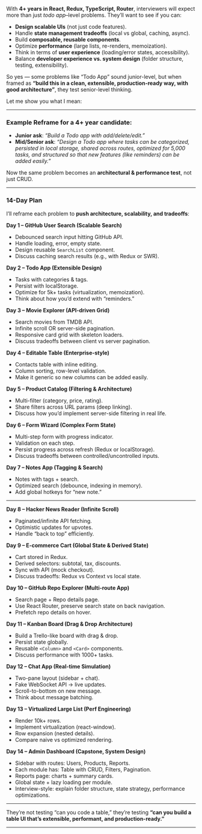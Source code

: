 With **4+ years in React, Redux, TypeScript, Router**, interviewers will expect more than just *todo app*–level problems. They’ll want to see if you can:

* **Design scalable UIs** (not just code features).
* Handle **state management tradeoffs** (local vs global, caching, async).
* Build **composable, reusable components**.
* Optimize **performance** (large lists, re-renders, memoization).
* Think in terms of **user experience** (loading/error states, accessibility).
* Balance **developer experience vs. system design** (folder structure, testing, extensibility).

So yes — some problems like “Todo App” sound junior-level, but when framed as **“build this in a clean, extensible, production-ready way, with good architecture”**, they test senior-level thinking.

Let me show you what I mean:

---

### Example Reframe for a 4+ year candidate:

* **Junior ask**: *“Build a Todo app with add/delete/edit.”*
* **Mid/Senior ask**: *“Design a Todo app where tasks can be categorized, persisted in local storage, shared across routes, optimized for 5,000 tasks, and structured so that new features (like reminders) can be added easily.”*

Now the same problem becomes an **architectural & performance test**, not just CRUD.

---

### 14-Day Plan

I’ll reframe each problem to **push architecture, scalability, and tradeoffs**:

**Day 1 – GitHub User Search (Scalable Search)**

* Debounced search input hitting GitHub API.
* Handle loading, error, empty state.
* Design reusable `SearchList` component.
* Discuss caching search results (e.g., with Redux or SWR).

**Day 2 – Todo App (Extensible Design)**

* Tasks with categories & tags.
* Persist with localStorage.
* Optimize for 5k+ tasks (virtualization, memoization).
* Think about how you’d extend with “reminders.”

**Day 3 – Movie Explorer (API-driven Grid)**

* Search movies from TMDB API.
* Infinite scroll OR server-side pagination.
* Responsive card grid with skeleton loaders.
* Discuss tradeoffs between client vs server pagination.

**Day 4 – Editable Table (Enterprise-style)**

* Contacts table with inline editing.
* Column sorting, row-level validation.
* Make it generic so new columns can be added easily.

**Day 5 – Product Catalog (Filtering & Architecture)**

* Multi-filter (category, price, rating).
* Share filters across URL params (deep linking).
* Discuss how you’d implement server-side filtering in real life.

**Day 6 – Form Wizard (Complex Form State)**

* Multi-step form with progress indicator.
* Validation on each step.
* Persist progress across refresh (Redux or localStorage).
* Discuss tradeoffs between controlled/uncontrolled inputs.

**Day 7 – Notes App (Tagging & Search)**

* Notes with tags + search.
* Optimized search (debounce, indexing in memory).
* Add global hotkeys for “new note.”

---

**Day 8 – Hacker News Reader (Infinite Scroll)**

* Paginated/infinite API fetching.
* Optimistic updates for upvotes.
* Handle “back to top” efficiently.

**Day 9 – E-commerce Cart (Global State & Derived State)**

* Cart stored in Redux.
* Derived selectors: subtotal, tax, discounts.
* Sync with API (mock checkout).
* Discuss tradeoffs: Redux vs Context vs local state.

**Day 10 – GitHub Repo Explorer (Multi-route App)**

* Search page + Repo details page.
* Use React Router, preserve search state on back navigation.
* Prefetch repo details on hover.

**Day 11 – Kanban Board (Drag & Drop Architecture)**

* Build a Trello-like board with drag & drop.
* Persist state globally.
* Reusable `<Column>` and `<Card>` components.
* Discuss performance with 1000+ tasks.

**Day 12 – Chat App (Real-time Simulation)**

* Two-pane layout (sidebar + chat).
* Fake WebSocket API → live updates.
* Scroll-to-bottom on new message.
* Think about message batching.

**Day 13 – Virtualized Large List (Perf Engineering)**

* Render 10k+ rows.
* Implement virtualization (react-window).
* Row expansion (nested details).
* Compare naive vs optimized rendering.

**Day 14 – Admin Dashboard (Capstone, System Design)**

* Sidebar with routes: Users, Products, Reports.
* Each module has: Table with CRUD, Filters, Pagination.
* Reports page: charts + summary cards.
* Global state + lazy loading per module.
* Interview-style: explain folder structure, state strategy, performance optimizations.

---
They’re not testing “can you code a table,” they’re testing **“can you build a table UI that’s extensible, performant, and production-ready.”**

---
